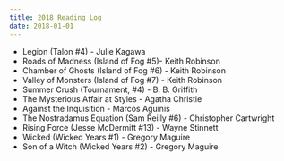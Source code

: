 ```yaml
---
title: 2018 Reading Log
date: 2018-01-01
---
```

 - Legion (Talon #4) - Julie Kagawa
 - Roads of Madness (Island of Fog #5)- Keith Robinson
 - Chamber of Ghosts (Island of Fog #6) - Keith Robinson
 - Valley of Monsters (Island of Fog #7) - Keith Robinson
 - Summer Crush (Tournament, #4) - B. B. Griffith
 - The Mysterious Affair at Styles - Agatha Christie
 - Against the Inquisition - Marcos Aguinis
 - The Nostradamus Equation (Sam Reilly #6) - Christopher Cartwright
 - Rising Force (Jesse McDermitt #13) - Wayne Stinnett
 - Wicked (Wicked Years #1) - Gregory Maguire
 - Son of a Witch (Wicked Years #2) - Gregory Maguire